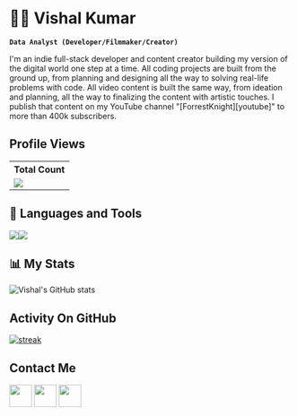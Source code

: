 # 🏄‍♂️ Vishal Kumar

**`Data Analyst (Developer/Filmmaker/Creator)`**

I'm an indie full-stack developer and content creator building my version of the digital world one step at a time. All coding projects are built from the ground up, from planning and designing all the way to solving real-life problems with code. All video content is built the same way, from ideation and planning, all the way to finalizing the content with artistic touches. I publish that content on my YouTube channel "[ForrestKnight][youtube]" to more than 400k subscribers.

## Profile Views


  <table>
    <tr>
      <!-- <th>Profile Views</th> -->
      <th>Total Count</th>
    </tr>
    <tr>
      <!-- <td>
        <div align="center">
          <a href="https://github.com/vishaltalreja01"><img src="https://github.com/vishaltalreja01.png" alt="@vishaltalreja01" width="52" /></a>
          <br />
          <a align="center" href="https://github.com/vishaltalreja01"><b>vishaltalreja01</b></a>
        </b>
      </td> -->
      <!-- Profile Views -->
      <td>
         <a href="https://github.com/vishaltalreja01"> <img src="https://komarev.com/ghpvc/?username=vishaltalreja01&style=for-the-badge&color=brightgreen"> </a>
      </td>
    </tr>
  </table>

## 🧰 Languages and Tools

<p align="left"> <a href="https://github.com/vishaltalreja01"><img src="https://skillicons.dev/icons?i=python,vscode,github,html,css,js,php"><img src="https://www.svgrepo.com/show/473533/anaconda.svg"></a> </p>


## 📊 My Stats

![Vishal's GitHub stats](https://github-readme-stats.vercel.app/api?username=vishaltalreja01&show_icons=true&theme=gruvbox)

## Activity On GitHub

<p>
  <a href="https://github.com/vishaltalreja01">      
<img title="stats" alt="streak" src="https://github-readme-streak-stats.herokuapp.com/?user=vishaltalreja01&theme=gruvbox"/>
</a> 
</p>

## Contact Me 
<p>
<a href="mailto:vishaltalreja01@gmail.com"><img src="https://www.svgrepo.com/show/223047/gmail.svg" width='40' height='40'/></a>
<a href="https://www.linkedin.com/in/vishalktalreja01/"><img src="https://www.svgrepo.com/show/448234/linkedin.svg" width='40' height='40' /></a>
<a href="https://twitter.com/vishalktalreja"><img src="https://www.svgrepo.com/show/475689/twitter-color.svg"  widht='40' height='40' /></a>
</p>

<!--
**vishaltalreja01/vishaltalreja01** is a ✨ _special_ ✨ repository because its `README.md` (this file) appears on your GitHub profile.

Here are some ideas to get you started:

- 🔭 I’m currently working on ...
- 🌱 I’m currently learning ...
- 👯 I’m looking to collaborate on ...
- 🤔 I’m looking for help with ...
- 💬 Ask me about ...
- 📫 How to reach me: ...
- 😄 Pronouns: ...
- ⚡ Fun fact: ...
-->
